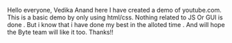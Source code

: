 Hello everyone, Vedika Anand here
I have created a demo of youtube.com.
This is a basic demo by only using html/css.
Nothing related to JS Or GUI is done .
But i know that i have done my best in the alloted time .
And will hope the Byte team will like it too.
Thanks!!

